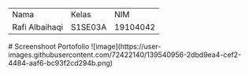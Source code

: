 <table>
    <tr>
        <td>Nama</td>
        <td>Kelas</td>
        <td>NIM</td>
    </tr>
    <tr>
        <td>Rafi Albaihaqi</td>
        <td>S1SE03A</td>
        <td>19104042</td>
    </tr>
</table>
# Screenshoot Portofolio
![image](https://user-images.githubusercontent.com/72422140/139540956-2dbd9ea4-cef2-4484-aaf6-bc93f2cd294b.png)
